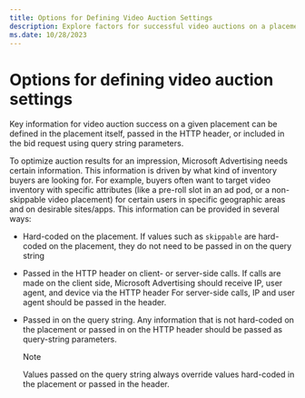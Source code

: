 ```yaml
---
title: Options for Defining Video Auction Settings
description: Explore factors for successful video auctions on a placement, transmitted via HTTP headers or bid request parameters.
ms.date: 10/28/2023
---
```


# Options for defining video auction settings

Key information for video auction success on a given placement can be defined in the placement itself, passed in the HTTP header, or included in the bid request using query string parameters.

To optimize auction results for an impression, Microsoft Advertising needs certain information. This information is driven by what kind of inventory buyers are looking for. For example, buyers often want to target video inventory with specific attributes (like a pre-roll slot in an ad pod, or a non-skippable video placement) for certain users in specific geographic areas and on desirable sites/apps. This information can be provided in several ways:

- Hard-coded on the placement. If values such as `skippable` are hard-coded on the placement, they do not need to be passed in on the query string
- Passed in the HTTP header on client- or server-side calls. If calls are made on the client side, Microsoft Advertising should receive IP, user agent, and device via the HTTP header For server-side calls, IP and user agent should be passed in the header.
- Passed in on the query string. Any information that is not hard-coded  on the placement or passed in on the HTTP header should be passed as query-string parameters.
  
  > [!NOTE]
  > Values passed on the query string always override values hard-coded in the placement or passed in the header.
